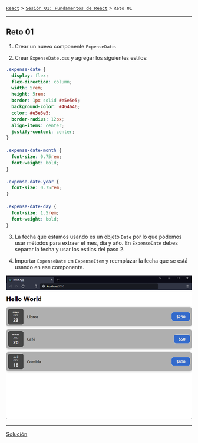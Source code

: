[`React`](../../README.md) > [`Sesión 01: Fundamentos de React`](../Readme.md) > `Reto 01`

---

## Reto 01

1. Crear un nuevo componente `ExpenseDate`.

2. Crear `ExpenseDate.css` y agregar los siguientes estilos:

```css
.expense-date {
  display: flex;
  flex-direction: column;
  width: 5rem;
  height: 5rem;
  border: 1px solid #e5e5e5;
  background-color: #464646;
  color: #e5e5e5;
  border-radius: 12px;
  align-items: center;
  justify-content: center;
}

.expense-date-month {
  font-size: 0.75rem;
  font-weight: bold;
}

.expense-date-year {
  font-size: 0.75rem;
}

.expense-date-day {
  font-size: 1.5rem;
  font-weight: bold;
}
```

3. La fecha que estamos usando es un objeto `Date` por lo que podemos usar métodos para extraer el mes, día y año. En `ExpenseDate` debes separar la fecha y usar los estilos del paso 2.

4. Importar `ExpenseDate` en `ExpenseItem` y reemplazar la fecha que se está usando en ese componente.

![ExpenseDate](./assets/expense-date.png)

---

[Solución](./Solucion/Readme.md)
